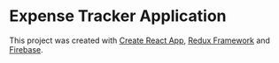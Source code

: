 # Expense Tracker Application

This project was created with [Create React App](https://github.com/facebook/create-react-app), [Redux Framework](https://github.com/ReduxFramework/Redux-Framework) and [Firebase](https://firebase.google.com/).
